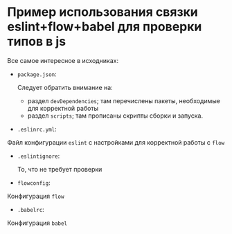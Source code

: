 # Пример использования связки eslint+flow+babel для проверки типов в js

Все самое интересное в исходниках:

* `package.json`:

  Следует обратить внимание на:

  * раздел `devDependencies`; там перечислены пакеты, необходимые для корректной работы
  * раздел `scripts`; там прописаны скрипты сборки и запуска.

* `.eslinrc.yml`:

Файл конфигурации `eslint` с настройками для корректной работы с `flow`

* `.eslintignore`: 
  
  То, что не требует проверки

* `flowconfig`:

Конфигурация `flow`

* `.babelrc`:

Конфигурация `babel`